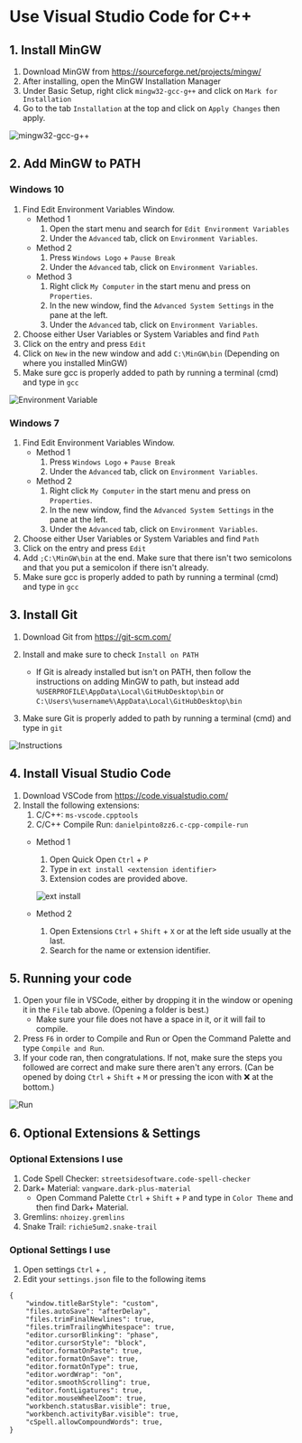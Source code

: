 <body background = "C:\Users\ciit\Downloads\Conversion_Types\Conversion Types\Day 4\Resources\background.png"><h1>Use Visual Studio Code for C++</h1>
<h2>1. Install MinGW</h2>
<ol>
<li>Download MinGW from <a href="https://sourceforge.net/projects/mingw/">https://sourceforge.net/projects/mingw/</a></li>
<li>After installing, open the MinGW Installation Manager</li>
<li>Under Basic Setup, right click <code>mingw32-gcc-g++</code> and click on <code>Mark for Installation</code></li>
<li>Go to the tab <code>Installation</code> at the top and click on <code>Apply Changes</code> then apply.</li>
</ol>
<p><img src="https://thighs.are-pretty.sexy/0f3c2d.png" alt="mingw32-gcc-g++" /></p>
<h2>2. Add MinGW to PATH</h2>
<h3>Windows 10</h3>
<ol>
<li>Find Edit Environment Variables Window.
<ul>
<li>Method 1
<ol>
<li>Open the start menu and search for <code>Edit Environment Variables</code></li>
<li>Under the <code>Advanced</code> tab, click on <code>Environment Variables</code>.</li>
</ol>
</li>
<li>Method 2
<ol>
<li>Press <code>Windows Logo</code> + <code>Pause Break</code></li>
<li>Under the <code>Advanced</code> tab, click on <code>Environment Variables</code>.</li>
</ol>
</li>
<li>Method 3
<ol>
<li>Right click <code>My Computer</code> in the start menu and press on <code>Properties</code>.</li>
<li>In the new window, find the <code>Advanced System Settings</code> in the pane at the left.</li>
<li>Under the <code>Advanced</code> tab, click on <code>Environment Variables</code>.</li>
</ol>
</li>
</ul>
</li>
<li>Choose either User Variables or System Variables and find <code>Path</code></li>
<li>Click on the entry and press <code>Edit</code></li>
<li>Click on <code>New</code> in the new window and add <code>C:\MinGW\bin</code> (Depending on where you installed MinGW)</li>
<li>Make sure gcc is properly added to path by running a terminal (cmd) and type in <code>gcc</code></li>
</ol>
<p><img src="https://thighs.are-pretty.sexy/c2b5d3.png" alt="Environment Variable" /></p>
<h3>Windows 7</h3>
<ol>
<li>Find Edit Environment Variables Window.
<ul>
<li>Method 1
<ol>
<li>Press <code>Windows Logo</code> + <code>Pause Break</code></li>
<li>Under the <code>Advanced</code> tab, click on <code>Environment Variables</code>.</li>
</ol>
</li>
<li>Method 2
<ol>
<li>Right click <code>My Computer</code> in the start menu and press on <code>Properties</code>.</li>
<li>In the new window, find the <code>Advanced System Settings</code> in the pane at the left.</li>
<li>Under the <code>Advanced</code> tab, click on <code>Environment Variables</code>.</li>
</ol>
</li>
</ul>
</li>
<li>Choose either User Variables or System Variables and find <code>Path</code></li>
<li>Click on the entry and press <code>Edit</code></li>
<li>Add <code>;C:\MinGW\bin</code> at the end. Make sure that there isn't two semicolons and that you put a semicolon if there isn't already.</li>
<li>Make sure gcc is properly added to path by running a terminal (cmd) and type in <code>gcc</code></li>
</ol>
<h2>3. Install Git</h2>
<ol>
<li><p>Download Git from <a href="https://git-scm.com/">https://git-scm.com/</a></p>
</li>
<li><p>Install and make sure to check <code>Install on PATH</code></p>
<ul>
<li>If Git is already installed but isn't on PATH, then follow the instructions on adding MinGW to path, but instead add <code>%USERPROFILE\AppData\Local\GitHubDesktop\bin</code> or <code>C:\Users\%username%\AppData\Local\GitHubDesktop\bin</code></li>
</ul>
</li>
<li><p>Make sure Git is properly added to path by running a terminal (cmd) and type in <code>git</code></p>
</li>
</ol>
<p><img src="https://thighs.are-pretty.sexy/a5ad74.png" alt="Instructions" /></p>
<h2>4. Install Visual Studio Code</h2>
<ol>
<li>Download VSCode from <a href="https://code.visualstudio.com/">https://code.visualstudio.com/</a></li>
<li>Install the following extensions:
<ol>
<li>C/C++: <code>ms-vscode.cpptools</code></li>
<li>C/C++ Compile Run: <code>danielpinto8zz6.c-cpp-compile-run</code></li>
</ol>
<ul>
<li><p>Method 1</p>
<ol>
<li>Open Quick Open  <code>Ctrl</code>  + <code>P</code></li>
<li>Type in <code>ext install &lt;extension identifier&gt;</code></li>
<li>Extension codes are provided above.</li>
</ol>
<p><img src="https://thighs.are-pretty.sexy/0dc64a.gif" alt="ext install" /></p>
</li>
<li><p>Method 2</p>
<ol>
<li>Open Extensions <code>Ctrl</code> + <code>Shift</code> + <code>X</code> or at the left side usually at the last.</li>
<li>Search for the name or extension identifier.</li>
</ol>
</li>
</ul>
</li>
</ol>
<h2>5. Running your code</h2>
<ol>
<li>Open your file in VSCode, either by dropping it in the window or opening it in the <code>File</code> tab above. (Opening a folder is best.)
<ul>
<li>Make sure your file does not have a space in it, or it will fail to compile.</li>
</ul>
</li>
<li>Press <code>F6</code> in order to Compile and Run or Open the Command Palette and type  <code>Compile and Run</code>.</li>
<li>If your code ran, then congratulations. If not, make sure the steps you followed are correct and make sure there aren't any errors. (Can be opened by doing <code>Ctrl</code> + <code>Shift</code> + <code>M</code> or pressing the icon with ❌ at the bottom.)</li>
</ol>
<p><img src="https://thighs.are-pretty.sexy/141dab.gif" alt="Run" /></p>
<h2>6. Optional Extensions &amp; Settings</h2>
<h3>Optional Extensions I use</h3>
<ol>
<li>Code Spell Checker: <code>streetsidesoftware.code-spell-checker</code></li>
<li>Dark+ Material: <code>vangware.dark-plus-material</code>
<ul>
<li>Open Command Palette <code>Ctrl</code> + <code>Shift</code> + <code>P</code> and type in <code>Color Theme</code> and then find Dark+ Material.</li>
</ul>
</li>
<li>Gremlins: <code>nhoizey.gremlins</code></li>
<li>Snake Trail: <code>richie5um2.snake-trail</code></li>
</ol>
<h3>Optional Settings I use</h3>
<ol>
<li>Open settings <code>Ctrl</code> + <code>,</code></li>
<li>Edit your <code>settings.json</code> file to the following items</li>
</ol>
<pre><code class="language-json">{
    &quot;window.titleBarStyle&quot;: &quot;custom&quot;,
    &quot;files.autoSave&quot;: &quot;afterDelay&quot;,
    &quot;files.trimFinalNewlines&quot;: true,
    &quot;files.trimTrailingWhitespace&quot;: true,
    &quot;editor.cursorBlinking&quot;: &quot;phase&quot;,
    &quot;editor.cursorStyle&quot;: &quot;block&quot;,
    &quot;editor.formatOnPaste&quot;: true,
    &quot;editor.formatOnSave&quot;: true,
    &quot;editor.formatOnType&quot;: true,
    &quot;editor.wordWrap&quot;: &quot;on&quot;,
    &quot;editor.smoothScrolling&quot;: true,
    &quot;editor.fontLigatures&quot;: true,
    &quot;editor.mouseWheelZoom&quot;: true,
    &quot;workbench.statusBar.visible&quot;: true,
    &quot;workbench.activityBar.visible&quot;: true,
    &quot;cSpell.allowCompoundWords&quot;: true,
}
</code></pre>
</body>